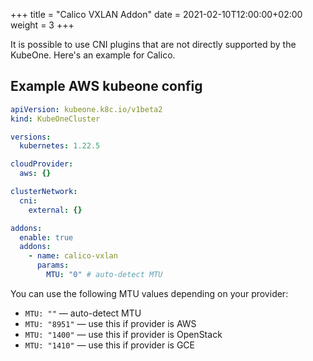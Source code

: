 +++
title = "Calico VXLAN Addon"
date = 2021-02-10T12:00:00+02:00
weight = 3
+++

It is possible to use CNI plugins that are not directly supported by the KubeOne. Here's an example for Calico.

## Example AWS kubeone config

```yaml
apiVersion: kubeone.k8c.io/v1beta2
kind: KubeOneCluster

versions:
  kubernetes: 1.22.5

cloudProvider:
  aws: {}

clusterNetwork:
  cni:
    external: {}

addons:
  enable: true
  addons:
    - name: calico-vxlan
      params:
        MTU: "0" # auto-detect MTU
```

You can use the following MTU values depending on your provider:

* `MTU: ""` — auto-detect MTU
* `MTU: "8951"` — use this if provider is AWS
* `MTU: "1400"` — use this if provider is OpenStack
* `MTU: "1410"` — use this if provider is GCE

